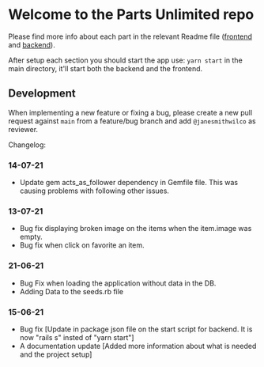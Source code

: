 # Welcome to the Parts Unlimited repo

Please find more info about each part in the relevant Readme file ([frontend](frontend/readme.md) and [backend](backend/README.md)).

After setup each section you should start the app use: `yarn start` in the main directory, it'll start both the backend and the frontend.

## Development

When implementing a new feature or fixing a bug, please create a new pull request against `main` from a feature/bug branch and add `@janesmithwilco` as reviewer.

Changelog:

###  14-07-21

- Update gem acts_as_follower dependency in Gemfile file. This was causing problems with following other issues.

###  13-07-21

- Bug fix displaying broken image on the items when the item.image was empty.
- Bug fix when click on favorite an item.

###  21-06-21

- Bug Fix when loading the application without data in the DB.
- Adding Data to the seeds.rb file

###  15-06-21

- Bug fix [Update in package json file on the start script for backend. It is now "rails s" insted of "yarn start"]
- A documentation update [Added more information about what is needed and the project setup]